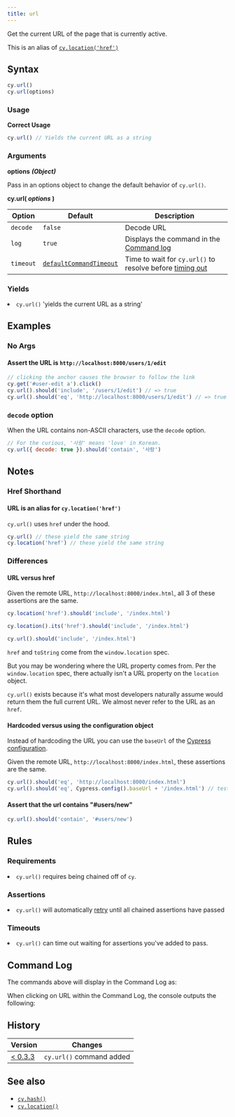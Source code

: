 ```yaml
---
title: url
---
```


Get the current URL of the page that is currently active.

<Alert type="info">

This is an alias of [`cy.location('href')`](/api/commands/location)

</Alert>

## Syntax

```javascript
cy.url()
cy.url(options)
```

### Usage

**<Icon name="check-circle" color="green"></Icon> Correct Usage**

```javascript
cy.url() // Yields the current URL as a string
```

### Arguments

**<Icon name="angle-right"></Icon> options** **_(Object)_**

Pass in an options object to change the default behavior of `cy.url()`.

**cy.url( _options_ )**

| Option    | Default                                                              | Description                                                                              |
| --------- | -------------------------------------------------------------------- | ---------------------------------------------------------------------------------------- |
| `decode`  | `false`                                                              | Decode URL 
| `log`     | `true`                                                               | Displays the command in the [Command log](/guides/core-concepts/test-runner#Command-Log) |
| `timeout` | [`defaultCommandTimeout`](/guides/references/configuration#Timeouts) | Time to wait for `cy.url()` to resolve before [timing out](#Timeouts)                    |

### Yields [<Icon name="question-circle"/>](/guides/core-concepts/introduction-to-cypress#Subject-Management)

<List><li>`cy.url()` 'yields the current URL as a string' </li></List>

## Examples

### No Args

#### Assert the URL is `http://localhost:8000/users/1/edit`

```javascript
// clicking the anchor causes the browser to follow the link
cy.get('#user-edit a').click()
cy.url().should('include', '/users/1/edit') // => true
cy.url().should('eq', 'http://localhost:8000/users/1/edit') // => true
```

### `decode` option

When the URL contains non-ASCII characters, use the `decode` option.

```javascript
// For the curious, '사랑' means 'love' in Korean.
cy.url({ decode: true }).should('contain', '사랑')
```

## Notes

### Href Shorthand

#### URL is an alias for `cy.location('href')`

`cy.url()` uses `href` under the hood.

```javascript
cy.url() // these yield the same string
cy.location('href') // these yield the same string
```

### Differences

#### URL versus href

Given the remote URL, `http://localhost:8000/index.html`, all 3 of these
assertions are the same.

```javascript
cy.location('href').should('include', '/index.html')

cy.location().its('href').should('include', '/index.html')

cy.url().should('include', '/index.html')
```

`href` and `toString` come from the `window.location` spec.

But you may be wondering where the URL property comes from. Per the
`window.location` spec, there actually isn't a URL property on the `location`
object.

`cy.url()` exists because it's what most developers naturally assume would
return them the full current URL. We almost never refer to the URL as an `href`.

#### Hardcoded versus using the configuration object

Instead of hardcoding the URL you can use the `baseUrl` of the
[Cypress configuration](/guides/references/configuration).

Given the remote URL, `http://localhost:8000/index.html`, these assertions are
the same.

```javascript
cy.url().should('eq', 'http://localhost:8000/index.html')
cy.url().should('eq', Cypress.config().baseUrl + '/index.html') // tests won't fail in case the port changes
```

#### Assert that the url contains "#users/new"

```javascript
cy.url().should('contain', '#users/new')
```

## Rules

### Requirements [<Icon name="question-circle"/>](/guides/core-concepts/introduction-to-cypress#Chains-of-Commands)

<List><li>`cy.url()` requires being chained off of `cy`.</li></List>

### Assertions [<Icon name="question-circle"/>](/guides/core-concepts/introduction-to-cypress#Assertions)

<List><li>`cy.url()` will automatically
[retry](/guides/core-concepts/retry-ability) until all chained assertions have
passed</li></List>

### Timeouts [<Icon name="question-circle"/>](/guides/core-concepts/introduction-to-cypress#Timeouts)

<List><li>`cy.url()` can time out waiting for assertions you've added to
pass.</li></List>

## Command Log

The commands above will display in the Command Log as:

<DocsImage src="/img/api/url/test-url-of-website-or-web-application.png" alt="Command Log url" ></DocsImage>

When clicking on URL within the Command Log, the console outputs the following:

<DocsImage src="/img/api/url/console-log-of-browser-url-string.png" alt="Console Log url" ></DocsImage>

## History

| Version                                       | Changes                  |
| --------------------------------------------- | ------------------------ |
| [< 0.3.3](/guides/references/changelog#0-3-3) | `cy.url()` command added |

## See also

- [`cy.hash()`](/api/commands/hash)
- [`cy.location()`](/api/commands/location)
